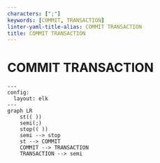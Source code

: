 ```yaml
---
characters: [";"]
keywords: [COMMIT, TRANSACTION]
linter-yaml-title-alias: COMMIT TRANSACTION
title: COMMIT TRANSACTION
---
```


# COMMIT TRANSACTION

```mermaid
---
config:
  layout: elk
---
graph LR
	st(( ))
	semi(;)
	stop(( ))
	semi --> stop
	st --> COMMIT
	COMMIT --> TRANSACTION
	TRANSACTION --> semi
```
